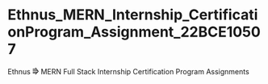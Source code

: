 # Ethnus_MERN_Internship_CertificationProgram_Assignment_22BCE10507
Ethnus ⭆ MERN Full Stack Internship Certification Program Assignments
